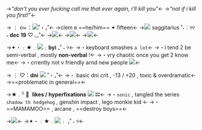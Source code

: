 ->*"don't you ever fucking call me that ever again, i'll kill you"*<-
->*"not if i kill you first!"*<-

-> ⋮  ៚：![](https://hauntedmansion.crd.co/assets/images/gallery06/09c6a910.gif?v=a667f7c4)˚・₊˚<-
->clem ʚ ==he/him== ✦ fifteen<-
->![](https://hauntedmansion.crd.co/assets/images/gallery06/550c4660.gif?v=a667f7c4) saggitarius ˚˖︰୨୧ ׅ˖ **dec 19** ♡ ◟₊˚<-
->![](https://autism.crd.co/assets/images/gallery01/0b66fe3e_original.gif?v=a2781ae8)<-
->![](https://i.pinimg.com/originals/c7/2e/4f/c72e4fe8471d5cd3654f68cb904b29f8.gif)<-
->![](https://hauntedmansion.crd.co/assets/images/gallery09/f2014060.gif?v=a667f7c4)<-

->✦・﹕★﹒![](https://hauntedmansion.crd.co/assets/images/gallery06/06d98ad7.gif?v=a667f7c4)﹕**byi** ₊˚ ˖ ୨<-
->・keyboard smashes `a lot`<-
->・i tend 2 be semi-verbal , mostly **non-verbal** !<-
->・vry chaotic once you get 2 know me<-
->・crrently not v friendly arnd new people ![](https://hauntedmansion.crd.co/assets/images/gallery06/e4c803c7.gif?v=a667f7c4)<-

-> ⋮  ♡：**dni** ![](http://i387.photobucket.com/albums/oo314/paravidatoda/mini-148.gif) ˚・₊˚<-
->・ basic dni crit , -13 / +20 , toxic & overdramatic<-
->==problematic in general==<-

->★ . ꜝꜞ ᳝ ࣪ **likes / hyperfixations** ![](http://i205.photobucket.com/albums/bb186/mhilkas/Currently/pensando-2.gif)ׂ ʬʬ<-
->・`sonic` , tangled the series `shadow th hedgehog` , genshin impact , lego monkie kid <-
->・ ==MAMAMOO== , arcane , ==destroy boys==<-


->![](http://media.tumblr.com/tumblr_m0foclFlT41qzvcyt.gif)<-
->✦・﹕★﹒![](http://i387.photobucket.com/albums/oo314/paravidatoda/mini-149.gif)﹕ ₊˚ ˖ ୨<-